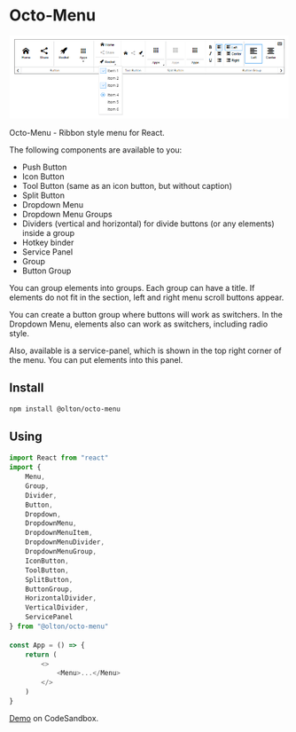 # Octo-Menu

![](preview.png)

Octo-Menu - Ribbon style menu for React.

The following components are available to you: 
- Push Button 
- Icon Button
- Tool Button (same as an icon button, but without caption) 
- Split Button 
- Dropdown Menu
- Dropdown Menu Groups
- Dividers (vertical and horizontal) for divide buttons (or any elements) inside a group
- Hotkey binder
- Service Panel
- Group
- Button Group

You can group elements into groups. Each group can have a title. If elements do not fit in the section, left and right menu scroll buttons appear.


You can create a button group where buttons will work as switchers. In the Dropdown Menu, elements also can work as switchers, including radio style.


Also, available is a service-panel, which is shown in the top right corner of the menu. You can put elements into this panel.

## Install
```shell
npm install @olton/octo-menu
```

## Using
```javascript
import React from "react"
import {
    Menu,
    Group,
    Divider,
    Button,
    Dropdown,
    DropdownMenu,
    DropdownMenuItem,
    DropdownMenuDivider,
    DropdownMenuGroup,
    IconButton,
    ToolButton,
    SplitButton,
    ButtonGroup,
    HorizontalDivider,
    VerticalDivider,
    ServicePanel 
} from "@olton/octo-menu"

const App = () => {
    return (
        <>
            <Menu>...</Menu>
        </>
    )
}
```

[Demo](https://codesandbox.io/s/octo-menu-lbtu3j) on CodeSandbox.